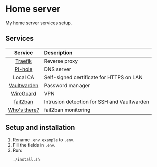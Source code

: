 # Home server

My home server services setup.


## Services
| **Service** | **Description** |
|:-------:|:------------|
| [Traefik](https://traefik.io/traefik/) | Reverse proxy |
| [Pi-hole](https://pi-hole.net/) | DNS server |
| Local CA | Self-signed certificate for HTTPS on LAN |
| [Vaultwarden](https://github.com/dani-garcia/vaultwarden) | Password manager |
| [WireGuard](https://www.wireguard.com/) | VPN |
| [fail2ban](https://github.com/fail2ban/fail2ban) | Intrusion detection for SSH and Vaultwarden |
| [Who's there?](https://github.com/NotXia/fail2ban-whos-there) | fail2ban monitoring |


## Setup and installation

1. Rename `.env.example` to `.env`.
2. Fill the fields in `.env`.
3. Run:
    ```
    ./install.sh
    ```